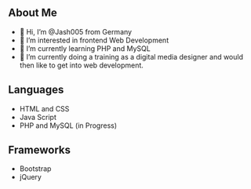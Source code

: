 About Me
-----------
- 👋 Hi, I’m @Jash005 from Germany
- 👀 I’m interested in frontend Web Development
- 🌱 I’m currently learning PHP and MySQL
- 💞️ I’m currently doing a training as a digital media designer and would then like to get into web development.

Languages
---
- HTML and CSS
- Java Script
- PHP and MySQL (in Progress)

Frameworks
---
- Bootstrap
- jQuery

<!---
Jash005/Jash005 is a ✨ special ✨ repository because its `README.md` (this file) appears on your GitHub profile.
You can click the Preview link to take a look at your changes.
--->
